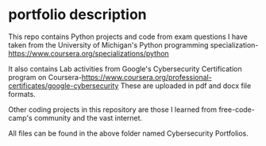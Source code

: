 # portfolio description
This repo contains Python projects and code from exam questions I have taken from the University of Michigan's Python programming specialization-https://www.coursera.org/specializations/python

It also contains Lab activities from Google's Cybersecurity Certification program on Coursera-https://www.coursera.org/professional-certificates/google-cybersecurity
These are uploaded in pdf and docx file formats. 

Other coding projects in this repository are those I learned from free-code-camp's community and the vast internet.

All files can be found in the above folder named Cybersecurity Portfolios.
